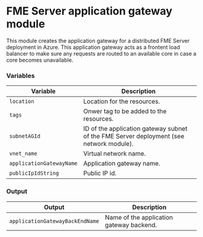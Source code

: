 # FME Server application gateway module
This module creates the application gateway for a distributed FME Server deployment in Azure. This application gateway acts as a frontent load balancer to make sure any requests are routed to an available core in case a core becomes unavailable.
### Variables
|Variable|Description|
|---|---|
|`location` | Location for the resources.
|`tags` | Onwer tag to be added to the resources.
|`subnetAGId` | ID of the application gateway subnet of the FME Server deployment (see network module).|
|`vnet_name`|Virtual network name.|
|`applicationGatewayName`|Application gateway name.|
|`publicIpIdString`|Public IP id.|
### Output
|Output|Description|
|---|---|
|`applicationGatewayBackEndName` | Name of the application gateway backend.|


